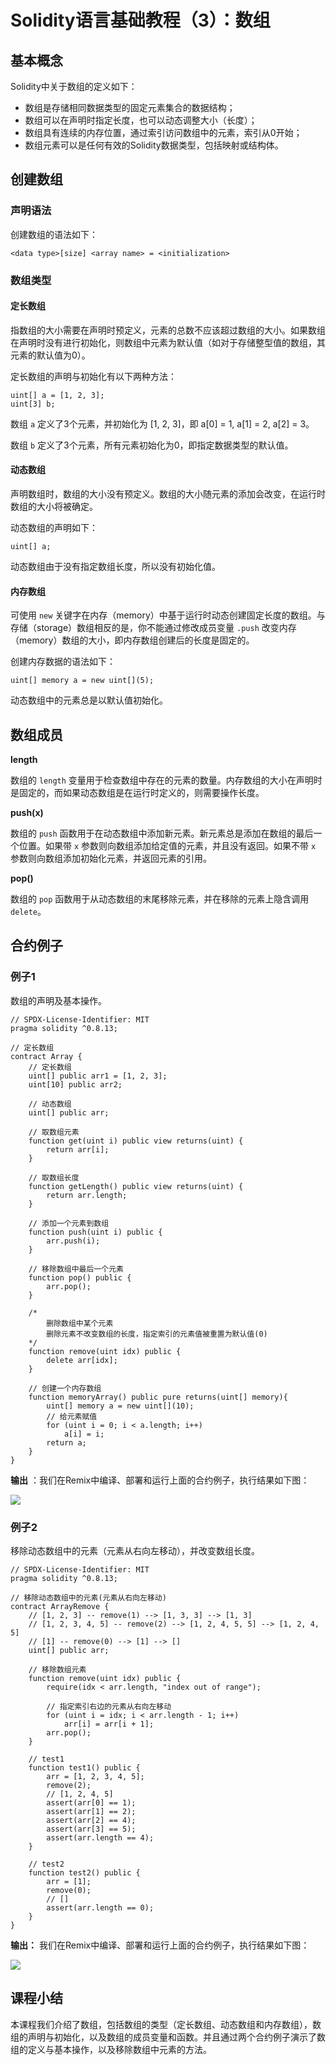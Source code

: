 # Solidity语言基础教程（3）：数组

## 基本概念

Solidity中关于数组的定义如下：

+ 数组是存储相同数据类型的固定元素集合的数据结构；
+ 数组可以在声明时指定长度，也可以动态调整大小（长度）；
+ 数组具有连续的内存位置，通过索引访问数组中的元素，索引从0开始；
+ 数组元素可以是任何有效的Solidity数据类型，包括映射或结构体。

## 创建数组

### 声明语法

创建数组的语法如下：

```
<data type>[size] <array name> = <initialization>
```

### 数组类型

#### 定长数组

指数组的大小需要在声明时预定义，元素的总数不应该超过数组的大小。如果数组在声明时没有进行初始化，则数组中元素为默认值（如对于存储整型值的数组，其元素的默认值为0）。

定长数组的声明与初始化有以下两种方法：

```
uint[] a = [1, 2, 3];
uint[3] b;
```

数组 `a` 定义了3个元素，并初始化为 [1, 2, 3]，即 a[0] = 1, a[1] = 2, a[2] = 3。

数组 `b` 定义了3个元素，所有元素初始化为0，即指定数据类型的默认值。

#### 动态数组

声明数组时，数组的大小没有预定义。数组的大小随元素的添加会改变，在运行时数组的大小将被确定。

动态数组的声明如下：

```
uint[] a;
```

动态数组由于没有指定数组长度，所以没有初始化值。

#### 内存数组

可使用 `new` 关键字在内存（memory）中基于运行时动态创建固定长度的数组。与 存储（storage）数组相反的是，你不能通过修改成员变量 `.push` 改变内存（memory）数组的大小，即内存数组创建后的长度是固定的。

创建内存数据的语法如下：

```
uint[] memory a = new uint[](5);
```

动态数组中的元素总是以默认值初始化。

## 数组成员

**length**

数组的 `length` 变量用于检查数组中存在的元素的数量。内存数组的大小在声明时是固定的，而如果动态数组是在运行时定义的，则需要操作长度。

**push(x)**

数组的 `push` 函数用于在动态数组中添加新元素。新元素总是添加在数组的最后一个位置。如果带 `x` 参数则向数组添加给定值的元素，并且没有返回。如果不带 `x` 参数则向数组添加初始化元素，并返回元素的引用。

**pop()**

数组的 `pop` 函数用于从动态数组的末尾移除元素，并在移除的元素上隐含调用 `delete`。

## 合约例子

### 例子1

数组的声明及基本操作。

```
// SPDX-License-Identifier: MIT
pragma solidity ^0.8.13;

// 定长数组
contract Array {
    // 定长数组
    uint[] public arr1 = [1, 2, 3];
    uint[10] public arr2;

    // 动态数组
    uint[] public arr;

    // 取数组元素
    function get(uint i) public view returns(uint) {
        return arr[i];
    }

    // 取数组长度
    function getLength() public view returns(uint) {
        return arr.length;
    }

    // 添加一个元素到数组
    function push(uint i) public {
        arr.push(i);
    }

    // 移除数组中最后一个元素
    function pop() public {
        arr.pop();
    }

    /*
        删除数组中某个元素
        删除元素不改变数组的长度，指定索引的元素值被重置为默认值(0)
    */
    function remove(uint idx) public {
        delete arr[idx];
    }

    // 创建一个内存数组
    function memoryArray() public pure returns(uint[] memory){
        uint[] memory a = new uint[](10);
        // 给元素赋值
        for (uint i = 0; i < a.length; i++)
            a[i] = i;
        return a;
    }
}
```

**输出** ：我们在Remix中编译、部署和运行上面的合约例子，执行结果如下图：

![](images/remix-array.png)

### 例子2

移除动态数组中的元素（元素从右向左移动），并改变数组长度。

```
// SPDX-License-Identifier: MIT
pragma solidity ^0.8.13;

// 移除动态数组中的元素(元素从右向左移动)
contract ArrayRemove {
    // [1, 2, 3] -- remove(1) --> [1, 3, 3] --> [1, 3]
    // [1, 2, 3, 4, 5] -- remove(2) --> [1, 2, 4, 5, 5] --> [1, 2, 4, 5]
    // [1] -- remove(0) --> [1] --> []
    uint[] public arr;

    // 移除数组元素
    function remove(uint idx) public {
        require(idx < arr.length, "index out of range");

        // 指定索引右边的元素从右向左移动
        for (uint i = idx; i < arr.length - 1; i++)
            arr[i] = arr[i + 1];
        arr.pop();
    }

    // test1
    function test1() public {
        arr = [1, 2, 3, 4, 5];
        remove(2);
        // [1, 2, 4, 5]
        assert(arr[0] == 1);
        assert(arr[1] == 2);
        assert(arr[2] == 4);
        assert(arr[3] == 5);
        assert(arr.length == 4);
    }

    // test2
    function test2() public {
        arr = [1];
        remove(0);
        // []
        assert(arr.length == 0);
    }
}
```

**输出：** 我们在Remix中编译、部署和运行上面的合约例子，执行结果如下图：

![](images/remix-arrayremove.png)

## 课程小结

本课程我们介绍了数组，包括数组的类型（定长数组、动态数组和内存数组），数组的声明与初始化，以及数组的成员变量和函数。并且通过两个合约例子演示了数组的定义与基本操作，以及移除数组中元素的方法。


